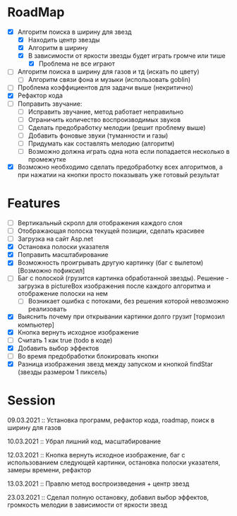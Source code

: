 # RoadMap

- [x] Алгоритм поиска в ширину для звезд 
  - [x] Находить центр звезды
  - [x] Алгоритм в ширину
  - [x] В зависимости от яркости звезды будет играть громче или тише
    - [x] Проблема не все играют
- [ ] Алгоритм поиска в ширину для газов и тд (искать по цвету)
  - [ ] Алгоритм связи фона и музыки (использовать goblin)
- [ ] Проблема коэффициентов для задачи выше (некритично)
- [x] Рефактор кода
- [ ] Поправить звучание:
  - [ ] Исправить звучание, метод работает неправильно
  - [ ] Ограничить количество воспроизводимых звуков
  - [ ] Сделать предобработку мелодии (решит проблему выше)
  - [ ] Добавить фоновые звуки (туманности и газы)
  - [ ] Придумать как составлять мелодию (алгоритм)
  - [ ] Возможно должна играть одна нота если попадается несколько в промежутке
- [x] Возможно необходимо сделать предобработку всех алгоритмов, а при нажатии на кнопки просто показывать уже готовый результат

# Features

- [ ] Вертикальный скролл для отображения каждого слоя
- [ ] Отображающая полоска текущей позиции, сделать красивее
- [ ] Загрузка на сайт Asp.net
- [x] Остановка полоски указателя
- [x] Поправить масштабирование
- [x] Возможность проигрывать другую картинку (баг с вылетом) [Возможно пофиксил]
- [ ] Баг с полоской (грузится картинка обработанной звезды). Решение - загрузка в pictureBox изображения после каждого алгоритма и отображение полоски на нем
  - [ ] Возникает ошибка с потоками, без решения которой невозможно реализовать
- [x] Выяснить почему при открывании картинки долго грузит [тормозил компьютер]
- [x] Кнопка вернуть исходное изображение
- [ ] Считать 1 как true (todo в коде)
- [x] Добавить выбор эффектов
- [ ] Во время предобработки блокировать кнопки
- [x] Разница изображения звезд между запуском и кнопкой findStar (звезды размером 1 пиксель)

# Session

09.03.2021 :: Установка программ, рефактор кода, roadmap, поиск в ширину для газов

10.03.2021 :: Убрал лишний код, масштабирование

12.03.2021 :: Кнопка вернуть исходное изображение, баг с использованием следующей картинки, остановка полоски указателя, замеры времени, рефактор

13.03.2021 :: Правлю метод воспроизведения + центр звезд

23.03.2021 :: Сделал полную остановку, добавил выбор эффектов, громкость мелодии в зависимости от яркости звезд